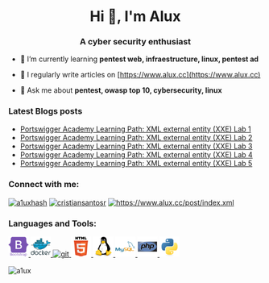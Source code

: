 <h1 align="center">Hi 👋, I'm Alux</h1>
<h3 align="center">A cyber security enthusiast</h3>

- 🌱 I’m currently learning **pentest web, infraestructure, linux, pentest ad**

- 📝 I regularly write articles on [https://www.alux.cc](https://www.alux.cc)

- 💬 Ask me about **pentest, owasp top 10, cybersecurity, linux**

### Latest Blogs posts
<!-- BLOG-POST-LIST:START -->
- [Portswigger Academy Learning Path: XML external entity &lpar;XXE&rpar; Lab 1](https://www.alux.cc/p/portswigger-academy-learning-path-xml-external-entity-xxe-lab-1/)
- [Portswigger Academy Learning Path: XML external entity &lpar;XXE&rpar; Lab 2](https://www.alux.cc/p/portswigger-academy-learning-path-xml-external-entity-xxe-lab-2/)
- [Portswigger Academy Learning Path: XML external entity &lpar;XXE&rpar; Lab 3](https://www.alux.cc/p/portswigger-academy-learning-path-xml-external-entity-xxe-lab-3/)
- [Portswigger Academy Learning Path: XML external entity &lpar;XXE&rpar; Lab 4](https://www.alux.cc/p/portswigger-academy-learning-path-xml-external-entity-xxe-lab-4/)
- [Portswigger Academy Learning Path: XML external entity &lpar;XXE&rpar; Lab 5](https://www.alux.cc/p/portswigger-academy-learning-path-xml-external-entity-xxe-lab-5/)
<!-- BLOG-POST-LIST:END -->

<h3 align="left">Connect with me:</h3>
<p align="left">
<a href="https://twitter.com/a1uxhash" target="blank"><img align="center" src="https://raw.githubusercontent.com/rahuldkjain/github-profile-readme-generator/master/src/images/icons/Social/twitter.svg" alt="a1uxhash" height="30" width="40" /></a>
<a href="https://linkedin.com/in/cristiansantosr" target="blank"><img align="center" src="https://raw.githubusercontent.com/rahuldkjain/github-profile-readme-generator/master/src/images/icons/Social/linked-in-alt.svg" alt="cristiansantosr" height="30" width="40" /></a>
<a href="/https://www.alux.cc/post/index.xml" target="blank"><img align="center" src="https://raw.githubusercontent.com/rahuldkjain/github-profile-readme-generator/master/src/images/icons/Social/rss.svg" alt="https://www.alux.cc/post/index.xml" height="30" width="40" /></a>
</p>

<h3 align="left">Languages and Tools:</h3>
<p align="left"> <a href="https://getbootstrap.com" target="_blank" rel="noreferrer"> <img src="https://raw.githubusercontent.com/devicons/devicon/master/icons/bootstrap/bootstrap-plain-wordmark.svg" alt="bootstrap" width="40" height="40"/> </a> <a href="https://www.docker.com/" target="_blank" rel="noreferrer"> <img src="https://raw.githubusercontent.com/devicons/devicon/master/icons/docker/docker-original-wordmark.svg" alt="docker" width="40" height="40"/> </a> <a href="https://git-scm.com/" target="_blank" rel="noreferrer"> <img src="https://www.vectorlogo.zone/logos/git-scm/git-scm-icon.svg" alt="git" width="40" height="40"/> </a> <a href="https://www.w3.org/html/" target="_blank" rel="noreferrer"> <img src="https://raw.githubusercontent.com/devicons/devicon/master/icons/html5/html5-original-wordmark.svg" alt="html5" width="40" height="40"/> </a> <a href="https://www.linux.org/" target="_blank" rel="noreferrer"> <img src="https://raw.githubusercontent.com/devicons/devicon/master/icons/linux/linux-original.svg" alt="linux" width="40" height="40"/> </a> <a href="https://www.mysql.com/" target="_blank" rel="noreferrer"> <img src="https://raw.githubusercontent.com/devicons/devicon/master/icons/mysql/mysql-original-wordmark.svg" alt="mysql" width="40" height="40"/> </a> <a href="https://www.php.net" target="_blank" rel="noreferrer"> <img src="https://raw.githubusercontent.com/devicons/devicon/master/icons/php/php-original.svg" alt="php" width="40" height="40"/> </a> <a href="https://www.python.org" target="_blank" rel="noreferrer"> <img src="https://raw.githubusercontent.com/devicons/devicon/master/icons/python/python-original.svg" alt="python" width="40" height="40"/> </a> </p>

<p><img align="center" src="https://github-readme-stats.vercel.app/api/top-langs?username=a1ux&show_icons=true&locale=en&layout=compact" alt="a1ux" /></p>
